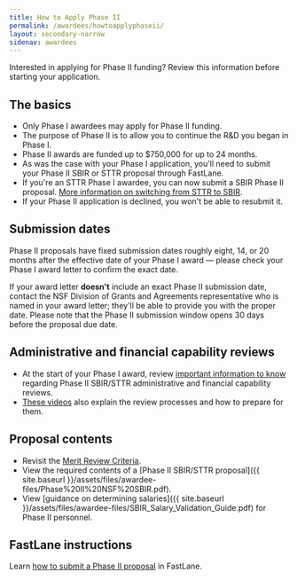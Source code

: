 ```yaml
---
title: How to Apply Phase II
permalink: /awardees/howtoapplyphaseii/
layout: secondary-narrow
sidenav: awardees
---
```


Interested in applying for Phase II funding? Review this information before starting your application.

## The basics

- Only Phase I awardees may apply for Phase II funding.
- The purpose of Phase II is to allow you to continue the R&D you began in Phase I.
- Phase II awards are funded up to $750,000 for up to 24 months.
- As was the case with your Phase I application, you'll need to submit your Phase II SBIR or STTR proposal through FastLane.
- If you're an STTR Phase I awardee, you can now submit a SBIR Phase II proposal. [More information on switching from STTR to SBIR](http://www.nsf.gov/publications/pub_summ.jsp?ods_key=nsf14103).
- If your Phase II application is declined, you won't be able to resubmit it.

## Submission dates


Phase II proposals have fixed submission dates roughly eight, 14, or 20 months after the effective date of your Phase I award — please check your Phase I award letter to confirm the exact date.

If your award letter **doesn't** include an exact Phase II submission date, contact the NSF Division of Grants and Agreements representative who is named in your award letter; they'll be able to provide you with the proper date. Please note that the Phase II submission window opens 30 days before the proposal due date.

## Administrative and financial capability reviews

- At the start of your Phase I award, review [important information to know](http://www.nsf.gov/bfa/dias/caar/sbirrev.jsp) regarding Phase II SBIR/STTR administrative and financial capability reviews.
- [These videos](https://www.youtube.com/playlist?list=PLGhBP1C7iCOmI1p5UtqYCXzmUL9SzSApv) also explain the review processes and how to prepare for them.

## Proposal contents

- Revisit the [Merit Review Criteria]().
- View the required contents of a [Phase II SBIR/STTR proposal]({{ site.baseurl }}/assets/files/awardee-files/Phase%20II%20NSF%20SBIR.pdf).
- View [guidance on determining salaries]({{ site.baseurl }}/assets/files/awardee-files/SBIR_Salary_Validation_Guide.pdf) for Phase II personnel.

## FastLane instructions

Learn [how to submit a Phase II proposal]({{site.baseurl}}/assets/files/awardee-files/Phase_II_Proposal_Preparation_Booklet.pdf) in FastLane.
